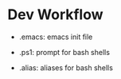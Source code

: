 # Dev Workflow

* .emacs: emacs init file

* .ps1: prompt for bash shells

* .alias: aliases for bash shells

